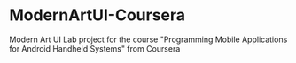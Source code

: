 # ModernArtUI-Coursera
Modern Art UI  Lab project for  the course "Programming Mobile Applications for Android Handheld Systems" from Coursera
